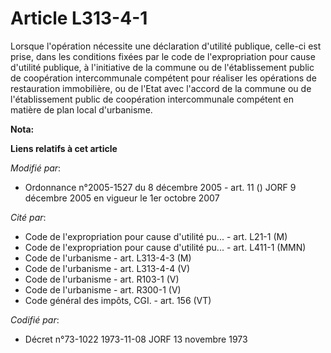# Article L313-4-1

Lorsque l'opération nécessite une déclaration d'utilité publique, celle-ci est prise, dans les conditions fixées par le code
de l'expropriation pour cause d'utilité publique, à l'initiative de la commune ou de l'établissement public de coopération
intercommunale compétent pour réaliser les opérations de restauration immobilière, ou de l'Etat avec l'accord de la commune
ou de l'établissement public de coopération intercommunale compétent en matière de plan local d'urbanisme.

**Nota:**



**Liens relatifs à cet article**

_Modifié par_:

  - Ordonnance n°2005-1527 du 8 décembre 2005 - art. 11 () JORF 9 décembre 2005 en vigueur le 1er octobre 2007

_Cité par_:

  - Code de l'expropriation pour cause d'utilité pu... - art. L21-1 (M)
  - Code de l'expropriation pour cause d'utilité pu... - art. L411-1 (MMN)
  - Code de l'urbanisme - art. L313-4-3 (M)
  - Code de l'urbanisme - art. L313-4-4 (V)
  - Code de l'urbanisme - art. R103-1 (V)
  - Code de l'urbanisme - art. R300-1 (V)
  - Code général des impôts, CGI. - art. 156 (VT)

_Codifié par_:

  - Décret n°73-1022 1973-11-08 JORF 13 novembre 1973

